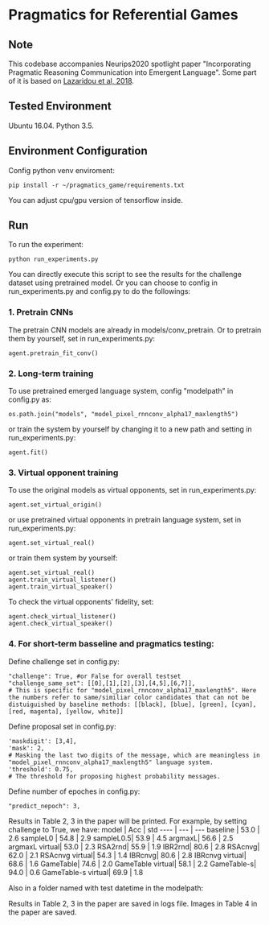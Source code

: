 # Pragmatics for Referential Games

## Note
 This codebase accompanies Neurips2020 spotlight paper "Incorporating Pragmatic Reasoning Communication into Emergent Language". Some part of it is based on [Lazaridou et al, 2018](https://github.com/NickLeoMartin/emergent_comm_rl).

## Tested Environment
Ubuntu 16.04. Python 3.5.

## Environment Configuration
<!-- To config environments and install necessary dependencies, including compiling and rendering tools, run the following script. (You do not have to follow each specific command inside, just make sure you can successfully render PyBullet images and store them as numpy arrays.)
```shell
bash env_config.sh
``` -->
Config python venv enviroment:
```shell
pip install -r ~/pragmatics_game/requirements.txt
```
You can adjust cpu/gpu version of tensorflow inside.

## Run
To run the experiment:
```shell
python run_experiments.py
```
You can directly execute this script to see the results for the challenge dataset using pretrained model. Or you can choose to config in run_experiments.py and config.py to do the followings:

### 1. Pretrain CNNs
The pretrain CNN models are already in models/conv_pretrain. Or to pretrain them by yourself, set in run_experiments.py:
```shell
agent.pretrain_fit_conv()
```

### 2. Long-term training
To use pretrained emerged language system, config "modelpath" in config.py as:
```shell
os.path.join("models", "model_pixel_rnnconv_alpha17_maxlength5")
```
or train the system by yourself by changing it to a new path and  setting in run_experiments.py:
```shell
agent.fit()
```

### 3. Virtual opponent training
To use the original models as virtual opponents, set in run_experiments.py:
```shell
agent.set_virtual_origin()
```
or use pretrained virtual opponents in pretrain language system, set in run_experiments.py:
```shell
agent.set_virtual_real()
```
or train them system by yourself:
```shell
agent.set_virtual_real()
agent.train_virtual_listener()
agent.train_virtual_speaker()
```
To check the virtual opponents' fidelity, set:
```shell
agent.check_virtual_listener()
agent.check_virtual_speaker()
```

### 4. For short-term basseline and pragmatics testing:
Define challenge set in config.py:
```shell
"challenge": True, #or False for overall testset
"challenge_same_set": [[0],[1],[2],[3],[4,5],[6,7]], 
# This is specific for "model_pixel_rnnconv_alpha17_maxlength5". Here the numbers refer to same/similiar color candidates that can not be distuiguished by baseline methods: [[black], [blue], [green], [cyan], [red, magenta], [yellow, white]]
```
Define proposal set in config.py:
```shell
'maskdigit': [3,4], 
'mask': 2,
# Masking the last two digits of the message, which are meaningless in  "model_pixel_rnnconv_alpha17_maxlength5" language system.
'threshold': 0.75, 
# The threshold for proposing highest probability messages.
```
Define number of epoches in config.py:
```shell
"predict_nepoch": 3,
```

Results in Table 2, 3 in the paper will be printed. For example, by setting challenge to True, we have:
model | Acc | std
---- | --- | ---
baseline | 53.0 | 2.6
sampleL0 | 54.8 | 2.9
sampleL0.5| 53.9 | 4.5
argmaxL| 56.6 | 2.5
argmaxL virtual| 53.0 | 2.3
RSA2rnd| 55.9 | 1.9
IBR2rnd| 80.6 | 2.8
RSAcnvg| 62.0 | 2.1
RSAcnvg virtual| 54.3 | 1.4
IBRcnvg| 80.6 | 2.8
IBRcnvg virtual| 68.6 | 1.6
GameTable| 74.6 | 2.0
GameTable virtual| 58.1 | 2.2
GameTable-s| 94.0 | 0.6
GameTable-s virtual| 69.9 | 1.8


Also in a folder named with test datetime in the modelpath:

Results in Table 2, 3 in the paper are saved in logs file.
Images in Table 4 in the paper are saved. 